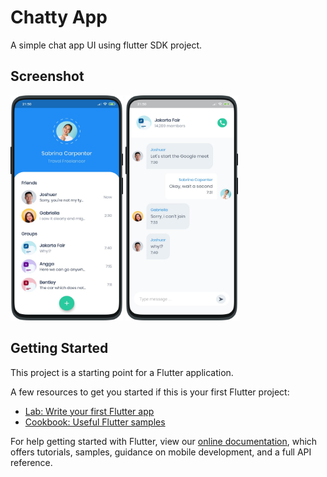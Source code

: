 # Chatty App

A simple chat app UI using flutter SDK project.

## Screenshot

<span align="center"><img width="180px" height="360px" src="https://github.com/castariva18/Flutter-Chat-UI/blob/master/assets/ss1.png?raw=true"></span>
<span align="center"><img width="180px" height="360px" src="https://github.com/castariva18/Flutter-Chat-UI/blob/master/assets/ss2.png?raw=true"></span>

## Getting Started

This project is a starting point for a Flutter application.

A few resources to get you started if this is your first Flutter project:

- [Lab: Write your first Flutter app](https://flutter.dev/docs/get-started/codelab)
- [Cookbook: Useful Flutter samples](https://flutter.dev/docs/cookbook)

For help getting started with Flutter, view our
[online documentation](https://flutter.dev/docs), which offers tutorials,
samples, guidance on mobile development, and a full API reference.
